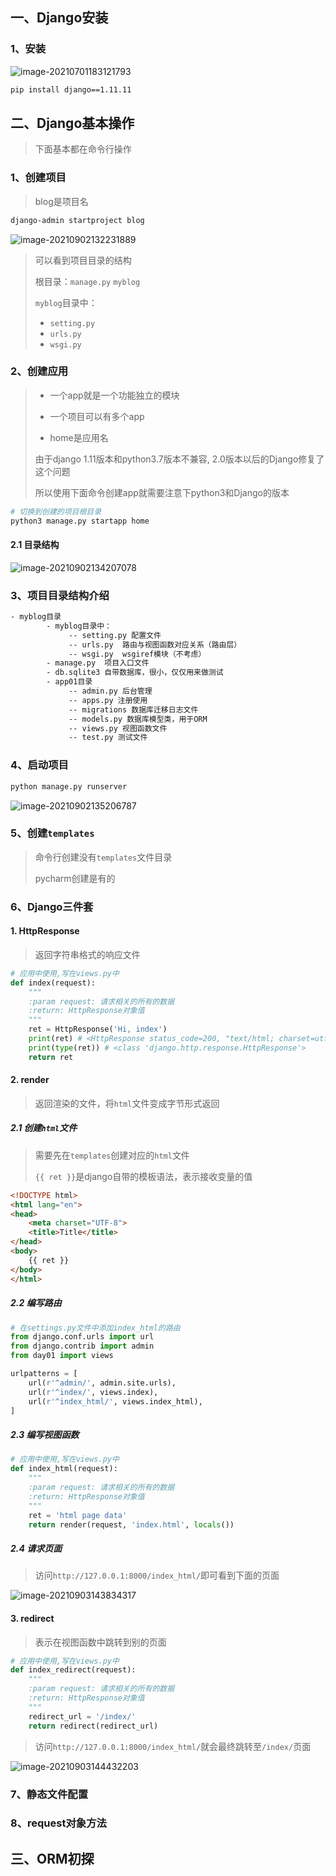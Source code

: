 ## 一、Django安装

### 1、安装

![image-20210701183121793](django%E7%AC%94%E8%AE%B0.assets/image-20210701183121793.png)

```bash
pip install django==1.11.11
```

## 二、Django基本操作

> 下面基本都在命令行操作

### 1、创建项目

> blog是项目名

```bash
django-admin startproject blog
```

![image-20210902132231889](django%E7%AC%94%E8%AE%B0.assets/image-20210902132231889.png)

> 可以看到项目目录的结构
>
> 根目录：`manage.py`   `myblog`
>
> `myblog`目录中：
>
> - `setting.py`
> - `urls.py`
> - `wsgi.py`

### 2、创建应用

> - 一个app就是一个功能独立的模块
>
> - 一个项目可以有多个app
>
> - home是应用名
>
> 由于django 1.11版本和python3.7版本不兼容, 2.0版本以后的Django修复了这个问题
>
> 所以使用下面命令创建app就需要注意下python3和Django的版本

```bash
# 切换到创建的项目根目录
python3 manage.py startapp home
```

#### 2.1 目录结构

![image-20210902134207078](django%E7%AC%94%E8%AE%B0.assets/image-20210902134207078.png)

### 3、项目目录结构介绍

```bash
- myblog目录
		- myblog目录中：
			 -- setting.py 配置文件
			 -- urls.py  路由与视图函数对应关系（路由层）
			 -- wsgi.py  wsgiref模块（不考虑）
		- manage.py  项目入口文件
		- db.sqlite3 自带数据库，很小，仅仅用来做测试
		- app01目录
			 -- admin.py 后台管理
			 -- apps.py 注册使用
			 -- migrations 数据库迁移日志文件
			 -- models.py 数据库模型类，用于ORM
			 -- views.py 视图函数文件
			 -- test.py 测试文件
```

### 4、启动项目

```bash
python manage.py runserver
```

![image-20210902135206787](django%E7%AC%94%E8%AE%B0.assets/image-20210902135206787.png)

### 5、创建`templates`

> 命令行创建没有`templates`文件目录
>
> pycharm创建是有的



### 6、Django三件套

#### 1. HttpResponse

> 返回字符串格式的响应文件

```python
# 应用中使用,写在views.py中
def index(request):
    """
    :param request: 请求相关的所有的数据
    :return: HttpResponse对象值
    """
    ret = HttpResponse('Hi, index')
    print(ret) # <HttpResponse status_code=200, "text/html; charset=utf-8">
    print(type(ret)) # <class 'django.http.response.HttpResponse'>
    return ret
```

#### 2. render

> 返回渲染的文件，将`html`文件变成字节形式返回

##### 2.1 创建`html`文件

> 需要先在`templates`创建对应的`html`文件
>
> `{{ ret }}`是django自带的模板语法，表示接收变量的值

```html
<!DOCTYPE html>
<html lang="en">
<head>
    <meta charset="UTF-8">
    <title>Title</title>
</head>
<body>
    {{ ret }}
</body>
</html>
```

##### 2.2 编写路由

```python
# 在settings.py文件中添加index_html的路由
from django.conf.urls import url
from django.contrib import admin
from day01 import views

urlpatterns = [
    url(r'^admin/', admin.site.urls),
    url(r'^index/', views.index),
    url(r'^index_html/', views.index_html),
]
```

##### 2.3 编写视图函数

```python
# 应用中使用,写在views.py中
def index_html(request):
    """
    :param request: 请求相关的所有的数据
    :return: HttpResponse对象值
    """
    ret = 'html page data'
    return render(request, 'index.html', locals())
```

##### 2.4 请求页面

> 访问`http://127.0.0.1:8000/index_html/`即可看到下面的页面

![image-20210903143834317](django%E7%AC%94%E8%AE%B0.assets/image-20210903143834317.png)

#### 3. redirect

> 表示在视图函数中跳转到别的页面

```python
# 应用中使用,写在views.py中
def index_redirect(request):
    """
    :param request: 请求相关的所有的数据
    :return: HttpResponse对象值
    """
    redirect_url = '/index/'
    return redirect(redirect_url)
```

> 访问`http://127.0.0.1:8000/index_html/`就会最终跳转至`/index/`页面

![image-20210903144432203](django%E7%AC%94%E8%AE%B0.assets/image-20210903144432203.png)

### 7、静态文件配置



### 8、request对象方法





## 三、ORM初探











































